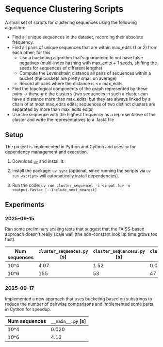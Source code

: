 # Sequence Clustering Scripts

A small set of scripts for clustering sequences using the following algorithm:
- Find all unique sequences in the dataset, recording their absolute frequency.
- Find all pairs of unique sequences that are within max_edits (1 or 2) from each other; for this
  - Use a bucketing algorithm that's guaranteed to not have false negatives (multi-index hashing with max_edits + 1 seeds, shifting the seeds for sequences of different lengths)
  - Compute the Levenshtein distance all pairs of sequences within a bucket (the buckets are pretty small on average)
  - Record all pairs where the distance is <= max_edits
- Find the topological components of the graph represented by these pairs -> these are the clusters (two sequences in such a cluster can have a distance more than max_edits, but they are always linked by a chain of at most max_edits edits; sequences of two distinct clusters are separated by more than max_edits edits)
- Use the sequence with the highest frequency as a representative of the cluster and write the representatives to a .fasta file

## Setup

The project is implemented in Python and Cython and uses `uv` for dependency management and execution.

1. Download [`uv`](https://github.com/astral-sh/uv) and install it.

2. Install the package: `uv sync` (optional, since running the scripts via `uv run <script>` will automatically install dependencies).

3. Run the code: `uv run cluster_sequences -i <input.fq> -o <output.fasta> [--include_next_nearest]`


## Experiments

### 2025-09-15

Ran some preliminary scaling tests that suggest that the FAISS-based approach doesn't really scale well (the non-constant look up time grows too fast).

| Num sequences | `cluster_sequences.py` [s] | `cluster_sequences2.py` [s] | `cluster_sequences_faiss.py` [s] |
|---------------|----------------------------|-----------------------------|----------------------------------|
| 10^4          | 4.07                       | 1.52                        | 0.057                            |
| 10^6          | 155                        | 53                          | 47                               |

### 2025-09-17

Implemented a new approach that uses bucketing based on substrings to reduce the number of pairwise comparisons and implemented some parts in Cython for speedup.

| Num sequences | `__main__.py` [s] |
|---------------|-------------------|
| 10^4          | 0.020              |
| 10^6          | 4.13               |
